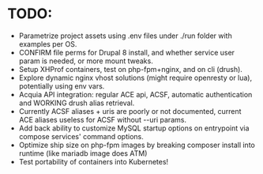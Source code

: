 # TODO:

  - Parametrize project assets using .env files under ./run folder with examples per OS.
  - CONFIRM file perms for Drupal 8 install, and whether service user param is needed, or more mount tweaks.
  - Setup XHProf containers, test on php-fpm+nginx, and on cli (drush).
  - Explore dynamic nginx vhost solutions (might require openresty or lua), potentially using env vars.
  - Acquia API integration: regular ACE api, ACSF, automatic authentication and WORKING drush alias retrieval.
  - Currently ACSF aliases + uris are poorly or not documented, current ACE aliases useless for ACSF without --uri params.
  - Add back ability to customize MySQL startup options on entrypoint via compose services' command options.
  - Optimize ship size on php-fpm images by breaking composer install into runtime (like mariadb image does ATM)
  - Test portability of containers into Kubernetes!
